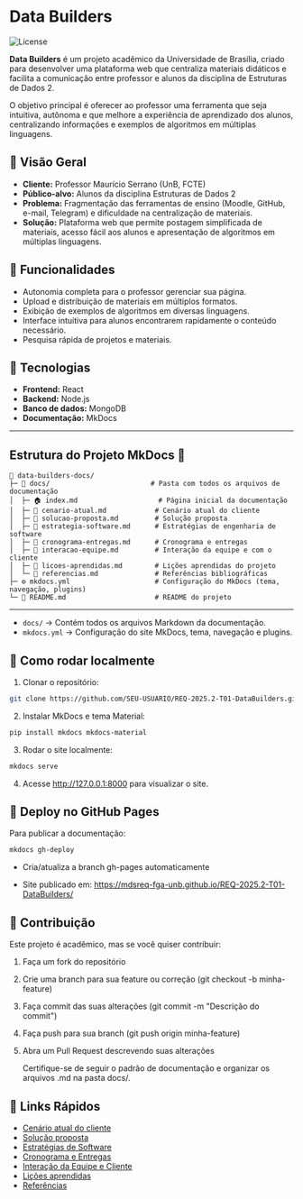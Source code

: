 # Data Builders

![License](https://img.shields.io/badge/license-MIT-green)

**Data Builders** é um projeto acadêmico da Universidade de Brasília, criado para desenvolver uma plataforma web que centraliza materiais didáticos e facilita a comunicação entre professor e alunos da disciplina de Estruturas de Dados 2.

O objetivo principal é oferecer ao professor uma ferramenta que seja intuitiva, autônoma e que melhore a experiência de aprendizado dos alunos, centralizando informações e exemplos de algoritmos em múltiplas linguagens.

## 🔹 Visão Geral

- **Cliente:** Professor Maurício Serrano (UnB, FCTE)  
- **Público-alvo:** Alunos da disciplina Estruturas de Dados 2  
- **Problema:** Fragmentação das ferramentas de ensino (Moodle, GitHub, e-mail, Telegram) e dificuldade na centralização de materiais.  
- **Solução:** Plataforma web que permite postagem simplificada de materiais, acesso fácil aos alunos e apresentação de algoritmos em múltiplas linguagens.

## 🔹 Funcionalidades

- Autonomia completa para o professor gerenciar sua página.  
- Upload e distribuição de materiais em múltiplos formatos.  
- Exibição de exemplos de algoritmos em diversas linguagens.  
- Interface intuitiva para alunos encontrarem rapidamente o conteúdo necessário.  
- Pesquisa rápida de projetos e materiais.

## 🔹 Tecnologias

- **Frontend:** React
- **Backend:** Node.js  
- **Banco de dados:** MongoDB  
- **Documentação:** MkDocs

---

## Estrutura do Projeto MkDocs 📂

```text
📁 data-builders-docs/
├─ 📁 docs/                         # Pasta com todos os arquivos de documentação
│  ├─ 🏠 index.md                    # Página inicial da documentação
│  ├─ 📄 cenario-atual.md            # Cenário atual do cliente
│  ├─ 📄 solucao-proposta.md         # Solução proposta
│  ├─ 📄 estrategia-software.md      # Estratégias de engenharia de software
│  ├─ 📄 cronograma-entregas.md      # Cronograma e entregas
│  ├─ 📄 interacao-equipe.md         # Interação da equipe e com o cliente
│  ├─ 📄 licoes-aprendidas.md        # Lições aprendidas do projeto
│  └─ 📄 referencias.md              # Referências bibliográficas
├─ ⚙️ mkdocs.yml                     # Configuração do MkDocs (tema, navegação, plugins)
└─ 📘 README.md                      # README do projeto
```
---

- `docs/` → Contém todos os arquivos Markdown da documentação.  
- `mkdocs.yml` → Configuração do site MkDocs, tema, navegação e plugins.

## 🔹 Como rodar localmente

1. Clonar o repositório:
```bash
git clone https://github.com/SEU-USUARIO/REQ-2025.2-T01-DataBuilders.git
```

2. Instalar MkDocs e tema Material:
```bash
pip install mkdocs mkdocs-material
```

3. Rodar o site localmente:
```bash 
mkdocs serve
```
4. Acesse http://127.0.0.1:8000 para visualizar o site.

## 🔹 Deploy no GitHub Pages

Para publicar a documentação:
```bash
mkdocs gh-deploy
```
- Cria/atualiza a branch gh-pages automaticamente

- Site publicado em: https://mdsreq-fga-unb.github.io/REQ-2025.2-T01-DataBuilders/

## 🔹 Contribuição

Este projeto é acadêmico, mas se você quiser contribuir:

1. Faça um fork do repositório

2. Crie uma branch para sua feature ou correção (git checkout -b minha-feature)

3. Faça commit das suas alterações (git commit -m "Descrição do commit")

4. Faça push para sua branch (git push origin minha-feature)

5. Abra um Pull Request descrevendo suas alterações

    Certifique-se de seguir o padrão de documentação e organizar os arquivos .md na pasta docs/.

## 🔹 Links Rápidos
- [Cenário atual do cliente](https://mdsreq-fga-unb.github.io/REQ-2025.2-T01-DataBuilders/visao_produto/cenario/)
- [Solução proposta](https://mdsreq-fga-unb.github.io/REQ-2025.2-T01-DataBuilders/visao_produto/solucao/)
- [Estratégias de Software](https://mdsreq-fga-unb.github.io/REQ-2025.2-T01-DataBuilders/visao_produto/estrategias/)
- [Cronograma e Entregas](https://mdsreq-fga-unb.github.io/REQ-2025.2-T01-DataBuilders/visao_produto/cronograma/)
- [Interação da Equipe e Cliente](https://mdsreq-fga-unb.github.io/REQ-2025.2-T01-DataBuilders/visao_produto/interacao/)
- [Lições aprendidas](https://mdsreq-fga-unb.github.io/REQ-2025.2-T01-DataBuilders/visao_produto/licoes/)
- [Referências](https://mdsreq-fga-unb.github.io/REQ-2025.2-T01-DataBuilders/visao_produto/referencias/)